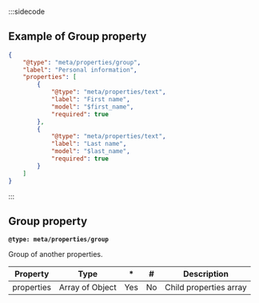 :::sidecode
## Example of Group property

```json
{
	"@type": "meta/properties/group",
	"label": "Personal information",
	"properties": [
		{
			"@type": "meta/properties/text",
			"label": "First name",
			"model": "$first_name",
			"required": true
		},
		{
			"@type": "meta/properties/text",
			"label": "Last name",
			"model": "$last_name",
			"required": true
		}
	]
}
```
:::

## Group property

**`@type: meta/properties/group`**

Group of another properties.

| Property | Type | * | # | Description |
| -------- | ---- | - | - | ----------- |
| properties | Array of Object | Yes | No | Child properties array |